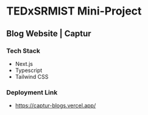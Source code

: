 # TEDxSRMIST Mini-Project 
## Blog Website | Captur

### Tech Stack
- Next.js
- Typescript
- Tailwind CSS

### Deployment Link
- https://captur-blogs.vercel.app/
